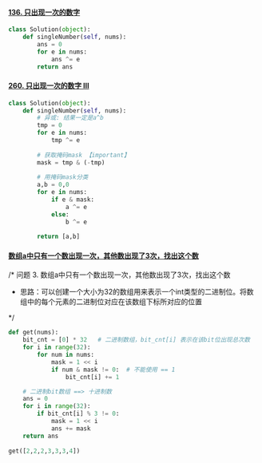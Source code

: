 #### [136. 只出现一次的数字](https://leetcode-cn.com/problems/single-number/)

```python
class Solution(object):
    def singleNumber(self, nums):
        ans = 0
        for e in nums:
            ans ^= e
        return ans
```

#### [260. 只出现一次的数字 III](https://leetcode-cn.com/problems/single-number-iii/)

```python
class Solution(object):
    def singleNumber(self, nums):
        # 异或: 结果一定是a^b
        tmp = 0
        for e in nums:
            tmp ^= e
            
        # 获取掩码mask 【important】
        mask = tmp & (-tmp)
        
        # 用掩码mask分类
        a,b = 0,0
        for e in nums:
            if e & mask:
                a ^= e
            else:
                b ^= e
                
        return [a,b]
```

#### [数组a中只有一个数出现一次，其他数出现了3次，找出这个数](https://blog.csdn.net/Later_1999/article/details/97762520)

/*
问题 3. 数组a中只有一个数出现一次，其他数出现了3次，找出这个数

 * 思路：可以创建一个大小为32的数组用来表示一个int类型的二进制位。将数组中的每个元素的二进制位对应在该数组下标所对应的位置

*/

```python
def get(nums):
    bit_cnt = [0] * 32   # 二进制数组，bit_cnt[i] 表示在该bit位出现总次数
    for i in range(32):
        for num in nums:
            mask = 1 << i
            if num & mask != 0:  # 不能使用 == 1
                bit_cnt[i] += 1

    # 二进制bit数组 ==> 十进制数
    ans = 0
    for i in range(32):
        if bit_cnt[i] % 3 != 0:
            mask = 1 << i
            ans += mask
    return ans
    
get([2,2,2,3,3,3,4])
```



